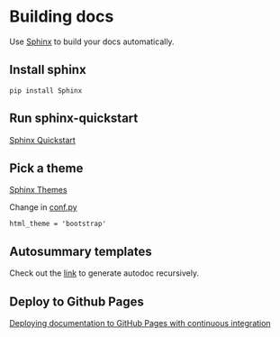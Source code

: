 # Building docs

Use [Sphinx](https://www.sphinx-doc.org/en/master/) to build your docs automatically.

## Install sphinx

    pip install Sphinx 

## Run sphinx-quickstart

[Sphinx Quickstart](https://sphinx-rtd-tutorial.readthedocs.io/en/latest/sphinx-quickstart.html)

## Pick a theme

[Sphinx Themes](https://sphinx-themes.org/)

Change in [conf.py](conf.py)

    html_theme = 'bootstrap' 

## Autosummary templates 

Check out the [link](https://stackoverflow.com/a/62613202) to generate autodoc recursively. 

## Deploy to Github Pages

[Deploying documentation to GitHub Pages with continuous integration](https://circleci.com/blog/deploying-documentation-to-github-pages-with-continuous-integration/)